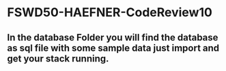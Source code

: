 # FSWD50-HAEFNER-CodeReview10
## In the database Folder you will find the database as sql file with some sample data just import and get your stack running.
